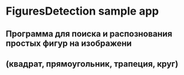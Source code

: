 # FiguresDetection sample app
## Программа для поиска и распознования простых фигур на изображени
## (квадрат, прямоугольник, трапеция, круг)
